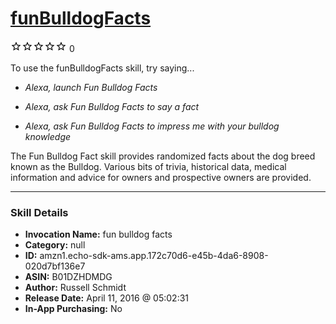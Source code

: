 # [funBulldogFacts](http://alexa.amazon.com/#skills/amzn1.echo-sdk-ams.app.172c70d6-e45b-4da6-8908-020d7bf136e7)
![0 stars](../../images/ic_star_border_black_18dp_1x.png)![0 stars](../../images/ic_star_border_black_18dp_1x.png)![0 stars](../../images/ic_star_border_black_18dp_1x.png)![0 stars](../../images/ic_star_border_black_18dp_1x.png)![0 stars](../../images/ic_star_border_black_18dp_1x.png) 0

To use the funBulldogFacts skill, try saying...

* *Alexa, launch Fun Bulldog Facts*

* *Alexa, ask Fun Bulldog Facts to say a fact*

* *Alexa, ask Fun Bulldog Facts to impress me with your bulldog knowledge*

The Fun Bulldog Fact skill provides randomized facts about the dog breed known as the Bulldog. Various bits of trivia, historical data, medical information and advice for owners and prospective owners are provided.

***

### Skill Details

* **Invocation Name:** fun bulldog facts
* **Category:** null
* **ID:** amzn1.echo-sdk-ams.app.172c70d6-e45b-4da6-8908-020d7bf136e7
* **ASIN:** B01DZHDMDG
* **Author:** Russell Schmidt
* **Release Date:** April 11, 2016 @ 05:02:31
* **In-App Purchasing:** No
